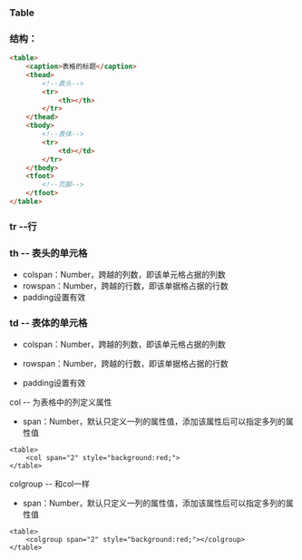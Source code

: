 ### Table

### 结构：

```markdown
<table>
    <caption>表格的标题</caption>
    <thead>
        <!--表头-->
        <tr>
            <th></th>
        </tr>
    </thead>
    <tbody>
        <!--表体-->
        <tr>
            <td></td>
        </tr>
    </tbody>
    <tfoot>
        <!--页脚-->
    </tfoot>
</table>
```

### 

### tr --行

### th -- 表头的单元格

* colspan：Number，跨越的列数，即该单元格占据的列数
* rowspan：Number，跨越的行数，即该单据格占据的行数
* padding设置有效

### td -- 表体的单元格

* colspan：Number，跨越的列数，即该单元格占据的列数

* rowspan：Number，跨越的行数，即该单据格占据的行数

* padding设置有效

col -- 为表格中的列定义属性

* span：Number，默认只定义一列的属性值，添加该属性后可以指定多列的属性值

```
<table>
    <col span="2" style="background:red;">
</table>
```

colgroup -- 和col一样

* span：Number，默认只定义一列的属性值，添加该属性后可以指定多列的属性值

```
<table>
    <colgroup span="2" style="background:red;"></colgroup>
</table>
```



